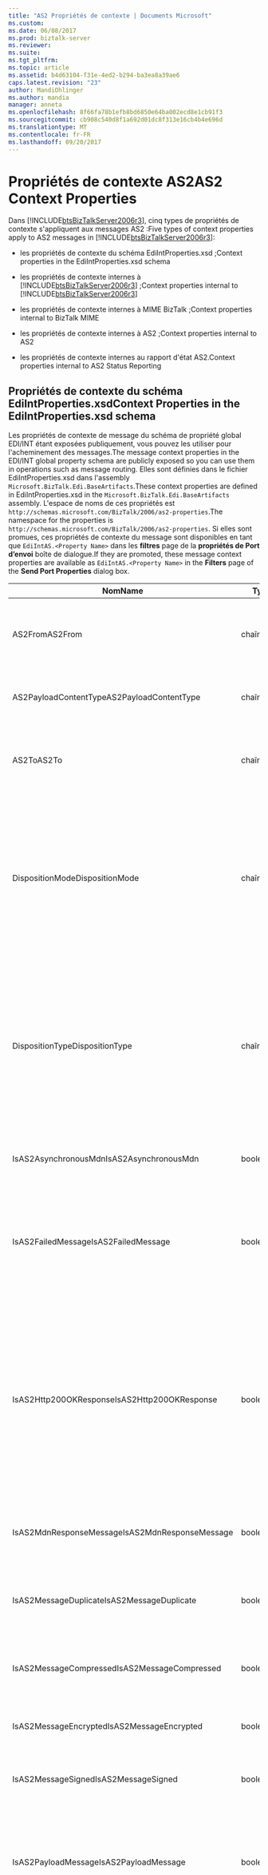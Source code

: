 ```yaml
---
title: "AS2 Propriétés de contexte | Documents Microsoft"
ms.custom: 
ms.date: 06/08/2017
ms.prod: biztalk-server
ms.reviewer: 
ms.suite: 
ms.tgt_pltfrm: 
ms.topic: article
ms.assetid: b4d63104-f31e-4ed2-b294-ba3ea8a39ae6
caps.latest.revision: "23"
author: MandiOhlinger
ms.author: mandia
manager: anneta
ms.openlocfilehash: 8f66fa78b1efb8bd6850e64ba002ecd8e1cb91f3
ms.sourcegitcommit: cb908c540d8f1a692d01dc8f313e16cb4b4e696d
ms.translationtype: MT
ms.contentlocale: fr-FR
ms.lasthandoff: 09/20/2017
---
```

# <a name="as2-context-properties"></a><span data-ttu-id="87617-102">Propriétés de contexte AS2</span><span class="sxs-lookup"><span data-stu-id="87617-102">AS2 Context Properties</span></span>
<span data-ttu-id="87617-103">Dans [!INCLUDE[btsBizTalkServer2006r3](../includes/btsbiztalkserver2006r3-md.md)], cinq types de propriétés de contexte s'appliquent aux messages AS2 :</span><span class="sxs-lookup"><span data-stu-id="87617-103">Five types of context properties apply to AS2 messages in [!INCLUDE[btsBizTalkServer2006r3](../includes/btsbiztalkserver2006r3-md.md)]:</span></span>  
  
-   <span data-ttu-id="87617-104">les propriétés de contexte du schéma EdiIntProperties.xsd ;</span><span class="sxs-lookup"><span data-stu-id="87617-104">Context properties in the EdiIntProperties.xsd schema</span></span>  
  
-   <span data-ttu-id="87617-105">les propriétés de contexte internes à [!INCLUDE[btsBizTalkServer2006r3](../includes/btsbiztalkserver2006r3-md.md)] ;</span><span class="sxs-lookup"><span data-stu-id="87617-105">Context properties internal to [!INCLUDE[btsBizTalkServer2006r3](../includes/btsbiztalkserver2006r3-md.md)]</span></span>  
  
-   <span data-ttu-id="87617-106">les propriétés de contexte internes à MIME BizTalk ;</span><span class="sxs-lookup"><span data-stu-id="87617-106">Context properties internal to BizTalk MIME</span></span>  
  
-   <span data-ttu-id="87617-107">les propriétés de contexte internes à AS2 ;</span><span class="sxs-lookup"><span data-stu-id="87617-107">Context properties internal to AS2</span></span>  
  
-   <span data-ttu-id="87617-108">les propriétés de contexte internes au rapport d'état AS2.</span><span class="sxs-lookup"><span data-stu-id="87617-108">Context properties internal to AS2 Status Reporting</span></span>  
  
## <a name="context-properties-in-the-ediintpropertiesxsd-schema"></a><span data-ttu-id="87617-109">Propriétés de contexte du schéma EdiIntProperties.xsd</span><span class="sxs-lookup"><span data-stu-id="87617-109">Context Properties in the EdiIntProperties.xsd schema</span></span>  
 <span data-ttu-id="87617-110">Les propriétés de contexte de message du schéma de propriété global EDI/INT étant exposées publiquement, vous pouvez les utiliser pour l'acheminement des messages.</span><span class="sxs-lookup"><span data-stu-id="87617-110">The message context properties in the EDI/INT global property schema are publicly exposed so you can use them in operations such as message routing.</span></span> <span data-ttu-id="87617-111">Elles sont définies dans le fichier EdiIntProperties.xsd dans l'assembly `Microsoft.BizTalk.Edi.BaseArtifacts`.</span><span class="sxs-lookup"><span data-stu-id="87617-111">These context properties are defined in EdiIntProperties.xsd in the `Microsoft.BizTalk.Edi.BaseArtifacts` assembly.</span></span> <span data-ttu-id="87617-112">L'espace de noms de ces propriétés est `http://schemas.microsoft.com/BizTalk/2006/as2-properties`.</span><span class="sxs-lookup"><span data-stu-id="87617-112">The namespace for the properties is `http://schemas.microsoft.com/BizTalk/2006/as2-properties`.</span></span> <span data-ttu-id="87617-113">Si elles sont promues, ces propriétés de contexte du message sont disponibles en tant que `EdiIntAS.<Property Name>` dans les **filtres** page de la **propriétés de Port d’envoi** boîte de dialogue.</span><span class="sxs-lookup"><span data-stu-id="87617-113">If they are promoted, these message context properties are available as `EdiIntAS.<Property Name>` in the **Filters** page of the **Send Port Properties** dialog box.</span></span>  
  
|<span data-ttu-id="87617-114">Nom</span><span class="sxs-lookup"><span data-stu-id="87617-114">Name</span></span>|<span data-ttu-id="87617-115">Type</span><span class="sxs-lookup"><span data-stu-id="87617-115">Type</span></span>|<span data-ttu-id="87617-116"> Description</span><span class="sxs-lookup"><span data-stu-id="87617-116">Description</span></span>|  
|----------|----------|-----------------|  
|<span data-ttu-id="87617-117">AS2From</span><span class="sxs-lookup"><span data-stu-id="87617-117">AS2From</span></span>|<span data-ttu-id="87617-118">chaîne</span><span class="sxs-lookup"><span data-stu-id="87617-118">string</span></span>|<span data-ttu-id="87617-119">Contient la valeur d’en-tête AS2 AS2-From représentant le nom de l’expéditeur.</span><span class="sxs-lookup"><span data-stu-id="87617-119">Contains the AS2-From AS2 header value that represents the sender’s name.</span></span>|  
|<span data-ttu-id="87617-120">AS2PayloadContentType</span><span class="sxs-lookup"><span data-stu-id="87617-120">AS2PayloadContentType</span></span>|<span data-ttu-id="87617-121">chaîne</span><span class="sxs-lookup"><span data-stu-id="87617-121">string</span></span>|<span data-ttu-id="87617-122">Renferme le type de contenu de la charge du message.</span><span class="sxs-lookup"><span data-stu-id="87617-122">Contains the content type of the payload message.</span></span>|  
|<span data-ttu-id="87617-123">AS2To</span><span class="sxs-lookup"><span data-stu-id="87617-123">AS2To</span></span>|<span data-ttu-id="87617-124">chaîne</span><span class="sxs-lookup"><span data-stu-id="87617-124">string</span></span>|<span data-ttu-id="87617-125">Contient la valeur d’en-tête AS2 AS2-To représentant le nom du récepteur.</span><span class="sxs-lookup"><span data-stu-id="87617-125">Contains the AS2-To AS2 header value that represents the receiver’s name.</span></span>|  
|<span data-ttu-id="87617-126">DispositionMode</span><span class="sxs-lookup"><span data-stu-id="87617-126">DispositionMode</span></span>|<span data-ttu-id="87617-127">chaîne</span><span class="sxs-lookup"><span data-stu-id="87617-127">string</span></span>|<span data-ttu-id="87617-128">Contient la valeur du mode de disposition du MDN.</span><span class="sxs-lookup"><span data-stu-id="87617-128">Contains the MDN disposition mode value.</span></span><br /><br /> <span data-ttu-id="87617-129">Pour qu'un MDN soit généré, vous devez promouvoir les propriétés de contexte DispositionType et celle-ci.</span><span class="sxs-lookup"><span data-stu-id="87617-129">Both this context property and the DispositionType context property must be promoted in order for an MDN to be generated.</span></span>|  
|<span data-ttu-id="87617-130">DispositionType</span><span class="sxs-lookup"><span data-stu-id="87617-130">DispositionType</span></span>|<span data-ttu-id="87617-131">chaîne</span><span class="sxs-lookup"><span data-stu-id="87617-131">string</span></span>|<span data-ttu-id="87617-132">Contient la valeur du type de disposition du MDN.</span><span class="sxs-lookup"><span data-stu-id="87617-132">Contains the MDN disposition type value.</span></span><br /><br /> <span data-ttu-id="87617-133">Pour qu'un MDN soit généré, vous devez promouvoir les propriétés de contexte DispositionMode et celle-ci.</span><span class="sxs-lookup"><span data-stu-id="87617-133">Both this context property and the DispositionMode context property must be promoted in order for an MDN to be generated.</span></span>|  
|<span data-ttu-id="87617-134">IsAS2AsynchronousMdn</span><span class="sxs-lookup"><span data-stu-id="87617-134">IsAS2AsynchronousMdn</span></span>|<span data-ttu-id="87617-135">boolean</span><span class="sxs-lookup"><span data-stu-id="87617-135">boolean</span></span>|<span data-ttu-id="87617-136">Indique que le message est un MDN asynchrone.</span><span class="sxs-lookup"><span data-stu-id="87617-136">Indicates that the message is an asynchronous MDN.</span></span>|  
|<span data-ttu-id="87617-137">IsAS2FailedMessage</span><span class="sxs-lookup"><span data-stu-id="87617-137">IsAS2FailedMessage</span></span>|<span data-ttu-id="87617-138">boolean</span><span class="sxs-lookup"><span data-stu-id="87617-138">boolean</span></span>|<span data-ttu-id="87617-139">Indique que le traitement AS2 du message AS2 entrant a échoué, entraînant l'interruption du message de charge.</span><span class="sxs-lookup"><span data-stu-id="87617-139">Indicates that the incoming AS2 message has failed processing in AS2, causing the payload message to be suspended.</span></span>|  
|<span data-ttu-id="87617-140">IsAS2Http200OKResponse</span><span class="sxs-lookup"><span data-stu-id="87617-140">IsAS2Http200OKResponse</span></span>|<span data-ttu-id="87617-141">boolean</span><span class="sxs-lookup"><span data-stu-id="87617-141">boolean</span></span>|<span data-ttu-id="87617-142">Définie pour un message qui sera généré en tant que message de réponse HTTP 200 OK.</span><span class="sxs-lookup"><span data-stu-id="87617-142">Set on a message that will be generated as an HTTP 200 OK response message.</span></span> <span data-ttu-id="87617-143">Elle est utilisée lorsqu'aucun MDN n'est généré pour un message AS2 ou lorsque le MDN est envoyé de manière asynchrone.</span><span class="sxs-lookup"><span data-stu-id="87617-143">It is used when an MDN will not be generated for an AS2 message or when the MDN is being sent asynchronously.</span></span>|  
|<span data-ttu-id="87617-144">IsAS2MdnResponseMessage</span><span class="sxs-lookup"><span data-stu-id="87617-144">IsAS2MdnResponseMessage</span></span>|<span data-ttu-id="87617-145">boolean</span><span class="sxs-lookup"><span data-stu-id="87617-145">boolean</span></span>|<span data-ttu-id="87617-146">Indique que le message est un message de réponse MDN.</span><span class="sxs-lookup"><span data-stu-id="87617-146">Indicates that the message is an MDN response message.</span></span>|  
|<span data-ttu-id="87617-147">IsAS2MessageDuplicate</span><span class="sxs-lookup"><span data-stu-id="87617-147">IsAS2MessageDuplicate</span></span>|<span data-ttu-id="87617-148">boolean</span><span class="sxs-lookup"><span data-stu-id="87617-148">boolean</span></span>|<span data-ttu-id="87617-149">Indique que le message AS2 entrant a déjà été reçu précédemment.</span><span class="sxs-lookup"><span data-stu-id="87617-149">Indicates that the incoming AS2 message has previously been received.</span></span>|  
|<span data-ttu-id="87617-150">IsAS2MessageCompressed</span><span class="sxs-lookup"><span data-stu-id="87617-150">IsAS2MessageCompressed</span></span>|<span data-ttu-id="87617-151">boolean</span><span class="sxs-lookup"><span data-stu-id="87617-151">boolean</span></span>|<span data-ttu-id="87617-152">Indique que le message AS2 entrant a été compressé.</span><span class="sxs-lookup"><span data-stu-id="87617-152">Indicates that the incoming AS2 message was compressed.</span></span>|  
|<span data-ttu-id="87617-153">IsAS2MessageEncrypted</span><span class="sxs-lookup"><span data-stu-id="87617-153">IsAS2MessageEncrypted</span></span>|<span data-ttu-id="87617-154">boolean</span><span class="sxs-lookup"><span data-stu-id="87617-154">boolean</span></span>|<span data-ttu-id="87617-155">Indique que le message AS2 entrant a été chiffré.</span><span class="sxs-lookup"><span data-stu-id="87617-155">Indicates that the incoming AS2 message was encrypted.</span></span>|  
|<span data-ttu-id="87617-156">IsAS2MessageSigned</span><span class="sxs-lookup"><span data-stu-id="87617-156">IsAS2MessageSigned</span></span>|<span data-ttu-id="87617-157">boolean</span><span class="sxs-lookup"><span data-stu-id="87617-157">boolean</span></span>|<span data-ttu-id="87617-158">Indique que le message AS2 entrant a été signé.</span><span class="sxs-lookup"><span data-stu-id="87617-158">Indicates that the incoming AS2 message was signed.</span></span>|  
|<span data-ttu-id="87617-159">IsAS2PayloadMessage</span><span class="sxs-lookup"><span data-stu-id="87617-159">IsAS2PayloadMessage</span></span>|<span data-ttu-id="87617-160">boolean</span><span class="sxs-lookup"><span data-stu-id="87617-160">boolean</span></span>|<span data-ttu-id="87617-161">Indique que le message contient le contenu de message AS2 décodé et qu'il doit donc être traité en tant que charge.</span><span class="sxs-lookup"><span data-stu-id="87617-161">Indicates that this message contains the decoded AS2 message content and should be processed as the payload.</span></span>|  
|<span data-ttu-id="87617-162">MDNAsyncURI</span><span class="sxs-lookup"><span data-stu-id="87617-162">MDNAsyncURI</span></span>|<span data-ttu-id="87617-163">chaîne</span><span class="sxs-lookup"><span data-stu-id="87617-163">string</span></span>|<span data-ttu-id="87617-164">Contient le **Receipt-Delivery-Option** valeur utilisée lors de l’envoi des messages de réponse MDN asynchrones.</span><span class="sxs-lookup"><span data-stu-id="87617-164">Contains the **Receipt-Delivery-Option** value that is used in sending asynchronous MDN response messages.</span></span>|  
|<span data-ttu-id="87617-165">MessageId</span><span class="sxs-lookup"><span data-stu-id="87617-165">MessageId</span></span>|<span data-ttu-id="87617-166">chaîne</span><span class="sxs-lookup"><span data-stu-id="87617-166">string</span></span>|<span data-ttu-id="87617-167">Contient l'ID de message AS2 inclus dans les en-têtes du message AS2.</span><span class="sxs-lookup"><span data-stu-id="87617-167">Contains the AS2 Message ID that is included in the headers of the AS2 message.</span></span>|  
|<span data-ttu-id="87617-168">OriginalMessageId</span><span class="sxs-lookup"><span data-stu-id="87617-168">OriginalMessageId</span></span>|<span data-ttu-id="87617-169">chaîne</span><span class="sxs-lookup"><span data-stu-id="87617-169">string</span></span>|<span data-ttu-id="87617-170">Contient l'ID de message du message AS2 d'origine.</span><span class="sxs-lookup"><span data-stu-id="87617-170">Contains the Message ID of the original AS2 Message.</span></span> <span data-ttu-id="87617-171">Cette propriété de contexte fait partie d'un message MDN et est utilisée à des fins de mise en corrélation des messages AS2 avec leur réponse MDN.</span><span class="sxs-lookup"><span data-stu-id="87617-171">This context property is part of an MDN message and is used for correlating AS2 Messages and their MDN Responses.</span></span>|  
|<span data-ttu-id="87617-172">PreservedFileName</span><span class="sxs-lookup"><span data-stu-id="87617-172">PreservedFileName</span></span>|<span data-ttu-id="87617-173">chaîne</span><span class="sxs-lookup"><span data-stu-id="87617-173">string</span></span>|<span data-ttu-id="87617-174">Contient le nom du fichier d'origine du message.</span><span class="sxs-lookup"><span data-stu-id="87617-174">Contains the original file name of the message.</span></span> <span data-ttu-id="87617-175">Cette propriété de contexte est uniquement renseignée si le message entrant inclut des informations sur le nom de fichier dans l'en-tête MIME Content-Disposition.</span><span class="sxs-lookup"><span data-stu-id="87617-175">This context property will only be populated if the incoming message includes filename information as part of the Content-Disposition MIME header.</span></span>|  
|<span data-ttu-id="87617-176">SendMDN</span><span class="sxs-lookup"><span data-stu-id="87617-176">SendMDN</span></span>|<span data-ttu-id="87617-177">boolean</span><span class="sxs-lookup"><span data-stu-id="87617-177">boolean</span></span>|<span data-ttu-id="87617-178">Cette propriété est définie sur true si un message MDN doit être généré.</span><span class="sxs-lookup"><span data-stu-id="87617-178">Set to true if an MDN message should be generated.</span></span>|  
  
## <a name="context-properties-internal-to-biztalk-server"></a><span data-ttu-id="87617-179">Propriétés de contexte internes à BizTalk Server</span><span class="sxs-lookup"><span data-stu-id="87617-179">Context Properties Internal to BizTalk Server</span></span>  
 <span data-ttu-id="87617-180">Les propriétés de contexte de message suivantes n'étant pas exposées publiquement, vous ne pouvez pas les utiliser pour l'acheminement des messages.</span><span class="sxs-lookup"><span data-stu-id="87617-180">The following message context properties are not publicly exposed, so you cannot use them for operations such as message routing.</span></span> <span data-ttu-id="87617-181">Toutefois, elles peuvent être consultées dans les messages interrompus et suivis.</span><span class="sxs-lookup"><span data-stu-id="87617-181">However, they can be viewed in suspended and tracked messages.</span></span> <span data-ttu-id="87617-182">L'espace de noms de ces propriétés de contexte est `http://schemas.microsoft.com/BizTalk/2006/system-properties`.</span><span class="sxs-lookup"><span data-stu-id="87617-182">The namespace for these context properties is `http://schemas.microsoft.com/BizTalk/2006/system-properties`.</span></span>  
  
|<span data-ttu-id="87617-183">Nom</span><span class="sxs-lookup"><span data-stu-id="87617-183">Name</span></span>|<span data-ttu-id="87617-184">Type</span><span class="sxs-lookup"><span data-stu-id="87617-184">Type</span></span>|<span data-ttu-id="87617-185"> Description</span><span class="sxs-lookup"><span data-stu-id="87617-185">Description</span></span>|  
|----------|----------|-----------------|  
|<span data-ttu-id="87617-186">IgnoreSslCertificateNameMismatchErrors</span><span class="sxs-lookup"><span data-stu-id="87617-186">IgnoreSslCertificateNameMismatchErrors</span></span>|<span data-ttu-id="87617-187">boolean</span><span class="sxs-lookup"><span data-stu-id="87617-187">boolean</span></span>|<span data-ttu-id="87617-188">Indique au traitement HTTP de [!INCLUDE[btsBizTalkServerNoVersion](../includes/btsbiztalkservernoversion-md.md)] d'ignorer les erreurs relatives à l'absence de correspondance dans le nom SSL lors du traitement.</span><span class="sxs-lookup"><span data-stu-id="87617-188">Directs [!INCLUDE[btsBizTalkServerNoVersion](../includes/btsbiztalkservernoversion-md.md)] HTTP processing to ignore SSL name mismatch errors during processing.</span></span>|  
|<span data-ttu-id="87617-189">KeepAlive</span><span class="sxs-lookup"><span data-stu-id="87617-189">KeepAlive</span></span>|<span data-ttu-id="87617-190">Booléen</span><span class="sxs-lookup"><span data-stu-id="87617-190">Boolean</span></span>|<span data-ttu-id="87617-191">Contrôle le comportement de la fonctionnalité de persistance HTTP.</span><span class="sxs-lookup"><span data-stu-id="87617-191">Controls the behavior of the HTTP Keep Alive functionality.</span></span>|  
|<span data-ttu-id="87617-192">TreatEPMSuspendAsSuccess</span><span class="sxs-lookup"><span data-stu-id="87617-192">TreatEPMSuspendAsSuccess</span></span>|<span data-ttu-id="87617-193">boolean</span><span class="sxs-lookup"><span data-stu-id="87617-193">boolean</span></span>|<span data-ttu-id="87617-194">Indique à [!INCLUDE[btsBizTalkServerNoVersion](../includes/btsbiztalkservernoversion-md.md)] de considérer un message interrompu en tant que message traité correctement lors de son traitement sur une connexion d'entrée HTTP bidirectionnelle.</span><span class="sxs-lookup"><span data-stu-id="87617-194">Directs [!INCLUDE[btsBizTalkServerNoVersion](../includes/btsbiztalkservernoversion-md.md)] to treat a suspended message as a success message when processing on a two-way HTTP inbound connection.</span></span>|  
|<span data-ttu-id="87617-195">IsSolicitResponse</span><span class="sxs-lookup"><span data-stu-id="87617-195">IsSolicitResponse</span></span>|<span data-ttu-id="87617-196">boolean</span><span class="sxs-lookup"><span data-stu-id="87617-196">boolean</span></span>|<span data-ttu-id="87617-197">Définie par [!INCLUDE[btsBizTalkServerNoVersion](../includes/btsbiztalkservernoversion-md.md)] ; indique que le message est du type sollicitation-réponse.</span><span class="sxs-lookup"><span data-stu-id="87617-197">Set by [!INCLUDE[btsBizTalkServerNoVersion](../includes/btsbiztalkservernoversion-md.md)] and indicates that the message is a solicit-response message.</span></span>|  
  
## <a name="context-properties-internal-to-biztalk-mime"></a><span data-ttu-id="87617-198">Propriétés de contexte internes à BizTalk MIME</span><span class="sxs-lookup"><span data-stu-id="87617-198">Context Properties Internal to BizTalk MIME</span></span>  
 <span data-ttu-id="87617-199">Les propriétés de contexte de message suivantes n'étant pas exposées publiquement, vous ne pouvez pas les utiliser pour l'acheminement des messages.</span><span class="sxs-lookup"><span data-stu-id="87617-199">The following message context properties are not publicly exposed, so you cannot use them for operations such as message routing.</span></span> <span data-ttu-id="87617-200">Toutefois, elles peuvent être consultées dans les messages interrompus et suivis.</span><span class="sxs-lookup"><span data-stu-id="87617-200">However, they can be viewed in suspended and tracked messages.</span></span> <span data-ttu-id="87617-201">L'espace de noms de ces propriétés de contexte est `http://schemas.microsoft.com/BizTalk/2006/system-properties`.</span><span class="sxs-lookup"><span data-stu-id="87617-201">The namespace for these context properties is `http://schemas.microsoft.com/BizTalk/2006/system-properties`.</span></span>  
  
|<span data-ttu-id="87617-202">Nom</span><span class="sxs-lookup"><span data-stu-id="87617-202">Name</span></span>|<span data-ttu-id="87617-203">Type</span><span class="sxs-lookup"><span data-stu-id="87617-203">Type</span></span>|<span data-ttu-id="87617-204"> Description</span><span class="sxs-lookup"><span data-stu-id="87617-204">Description</span></span>|  
|----------|----------|-----------------|  
|<span data-ttu-id="87617-205">IsMultipartReport</span><span class="sxs-lookup"><span data-stu-id="87617-205">IsMultipartReport</span></span>|<span data-ttu-id="87617-206">boolean</span><span class="sxs-lookup"><span data-stu-id="87617-206">boolean</span></span>|<span data-ttu-id="87617-207">Provoque la création d'un message de rapport/à parties multiples par l'encodeur MIME [!INCLUDE[btsBizTalkServerNoVersion](../includes/btsbiztalkservernoversion-md.md)].</span><span class="sxs-lookup"><span data-stu-id="87617-207">Causes the [!INCLUDE[btsBizTalkServerNoVersion](../includes/btsbiztalkservernoversion-md.md)] MIME encoder to generate a multipart/report message.</span></span>|  
|<span data-ttu-id="87617-208">SuppressMimeVersionFromMultiPartMessage</span><span class="sxs-lookup"><span data-stu-id="87617-208">SuppressMimeVersionFromMultiPartMessage</span></span>|<span data-ttu-id="87617-209">boolean</span><span class="sxs-lookup"><span data-stu-id="87617-209">boolean</span></span>|<span data-ttu-id="87617-210">Provoque la suppression de l'en-tête MIME Version de chaque partie d'un message à parties multiples par l'encodeur MIME [!INCLUDE[btsBizTalkServerNoVersion](../includes/btsbiztalkservernoversion-md.md)].</span><span class="sxs-lookup"><span data-stu-id="87617-210">Causes the [!INCLUDE[btsBizTalkServerNoVersion](../includes/btsbiztalkservernoversion-md.md)] MIME encoder to suppress the MIME Version header in each part of a multipart message.</span></span>|  
  
## <a name="context-properties-internal-to-as2"></a><span data-ttu-id="87617-211">Propriétés de contexte internes à AS2</span><span class="sxs-lookup"><span data-stu-id="87617-211">Context Properties Internal to AS2</span></span>  
 <span data-ttu-id="87617-212">Les propriétés de contexte de message suivantes n'étant pas exposées publiquement, vous ne pouvez pas les utiliser pour l'acheminement des messages.</span><span class="sxs-lookup"><span data-stu-id="87617-212">The following message context properties are not publicly exposed, so you cannot use them for operations such as message routing.</span></span> <span data-ttu-id="87617-213">Toutefois, elles peuvent être consultées dans les messages interrompus et suivis.</span><span class="sxs-lookup"><span data-stu-id="87617-213">However, they can be viewed in suspended and tracked messages.</span></span> <span data-ttu-id="87617-214">L'espace de noms de ces propriétés de contexte est `http://schemas.microsoft.com/BizTalk/2006/as2-properties`.</span><span class="sxs-lookup"><span data-stu-id="87617-214">The namespace for these context properties is `http://schemas.microsoft.com/BizTalk/2006/as2-properties`.</span></span>  
  
|<span data-ttu-id="87617-215">Nom</span><span class="sxs-lookup"><span data-stu-id="87617-215">Name</span></span>|<span data-ttu-id="87617-216">Type</span><span class="sxs-lookup"><span data-stu-id="87617-216">Type</span></span>|<span data-ttu-id="87617-217"> Description</span><span class="sxs-lookup"><span data-stu-id="87617-217">Description</span></span>|  
|----------|----------|-----------------|  
|<span data-ttu-id="87617-218">MicHashAlgorithm</span><span class="sxs-lookup"><span data-stu-id="87617-218">MicHashAlgorithm</span></span>|<span data-ttu-id="87617-219">chaîne</span><span class="sxs-lookup"><span data-stu-id="87617-219">string</span></span>|<span data-ttu-id="87617-220">Contient l'algorithme de hachage utilisé lors du calcul de la valeur de hachage MIC.</span><span class="sxs-lookup"><span data-stu-id="87617-220">Contains the hash algorithm used when computing the MIC hash value.</span></span>|  
|<span data-ttu-id="87617-221">ReceivedContentMic</span><span class="sxs-lookup"><span data-stu-id="87617-221">ReceivedContentMic</span></span>|<span data-ttu-id="87617-222">chaîne</span><span class="sxs-lookup"><span data-stu-id="87617-222">string</span></span>|<span data-ttu-id="87617-223">Contient la valeur de hachage MIC calculée.</span><span class="sxs-lookup"><span data-stu-id="87617-223">Contains the calculated MIC hash value.</span></span>|  
  
## <a name="context-properties-internal-to-as2-status-reporting"></a><span data-ttu-id="87617-224">Propriétés de contexte internes au rapport d'état AS2</span><span class="sxs-lookup"><span data-stu-id="87617-224">Context Properties Internal to AS2 Status Reporting</span></span>  
 <span data-ttu-id="87617-225">Les propriétés de contexte de message suivantes n'étant pas exposées publiquement, vous ne pouvez pas les utiliser pour l'acheminement des messages.</span><span class="sxs-lookup"><span data-stu-id="87617-225">The following message context properties are not publicly exposed, so you cannot use them for operations such as message routing.</span></span> <span data-ttu-id="87617-226">Toutefois, elles peuvent être consultées dans les messages interrompus et suivis.</span><span class="sxs-lookup"><span data-stu-id="87617-226">However, they can be viewed in suspended and tracked messages.</span></span> <span data-ttu-id="87617-227">L'espace de noms de ces propriétés de contexte est `http://schemas.microsoft.com/BizTalk/2006/edi-properties`.</span><span class="sxs-lookup"><span data-stu-id="87617-227">The namespace for these context properties is `http://schemas.microsoft.com/BizTalk/2006/edi-properties`.</span></span>  
  
|<span data-ttu-id="87617-228">Nom</span><span class="sxs-lookup"><span data-stu-id="87617-228">Name</span></span>|<span data-ttu-id="87617-229">Type</span><span class="sxs-lookup"><span data-stu-id="87617-229">Type</span></span>|<span data-ttu-id="87617-230"> Description</span><span class="sxs-lookup"><span data-stu-id="87617-230">Description</span></span>|  
|----------|----------|-----------------|  
|<span data-ttu-id="87617-231">InterchangeControlNo</span><span class="sxs-lookup"><span data-stu-id="87617-231">InterchangeControlNo</span></span>|<span data-ttu-id="87617-232">chaîne</span><span class="sxs-lookup"><span data-stu-id="87617-232">string</span></span>|<span data-ttu-id="87617-233">Numéro de contrôle d'un échange EDI.</span><span class="sxs-lookup"><span data-stu-id="87617-233">The interchange control number from an EDI interchange.</span></span> <span data-ttu-id="87617-234">Cette propriété est lue dans un message lors du codage AS2 ; elle est utilisée pour signaler une activité d'échange AS2.</span><span class="sxs-lookup"><span data-stu-id="87617-234">This property is read from a message during AS2 encoding and is used to report an AS2 Interchange Activity.</span></span>|  
|<span data-ttu-id="87617-235">InterchangeDate</span><span class="sxs-lookup"><span data-stu-id="87617-235">InterchangeDate</span></span>|<span data-ttu-id="87617-236">chaîne</span><span class="sxs-lookup"><span data-stu-id="87617-236">string</span></span>|<span data-ttu-id="87617-237">Date d'échange d'un échange EDI.</span><span class="sxs-lookup"><span data-stu-id="87617-237">The interchange date from an EDI interchange.</span></span> <span data-ttu-id="87617-238">Cette propriété est lue dans un message lors du codage AS2 ; elle est utilisée pour signaler une activité d'échange AS2.</span><span class="sxs-lookup"><span data-stu-id="87617-238">This property is read from a message during AS2 encoding and is used to report an AS2 Interchange Activity.</span></span>|  
|<span data-ttu-id="87617-239">InterchangeTime</span><span class="sxs-lookup"><span data-stu-id="87617-239">InterchangeTime</span></span>|<span data-ttu-id="87617-240">chaîne</span><span class="sxs-lookup"><span data-stu-id="87617-240">string</span></span>|<span data-ttu-id="87617-241">Heure d'échange d'un échange EDI.</span><span class="sxs-lookup"><span data-stu-id="87617-241">The interchange time from an EDI interchange.</span></span> <span data-ttu-id="87617-242">Cette propriété de contexte est lue dans un message lors du codage AS2 ; elle est utilisée pour signaler une activité d'échange AS2.</span><span class="sxs-lookup"><span data-stu-id="87617-242">This message context property is read from a message during AS2 encoding and is used to report an AS2 Interchange Activity.</span></span>|  
|<span data-ttu-id="87617-243">ReceiverID</span><span class="sxs-lookup"><span data-stu-id="87617-243">ReceiverID</span></span>|<span data-ttu-id="87617-244">chaîne</span><span class="sxs-lookup"><span data-stu-id="87617-244">string</span></span>|<span data-ttu-id="87617-245">ID du récepteur d'un échange EDI.</span><span class="sxs-lookup"><span data-stu-id="87617-245">The interchange receiver ID from an EDI interchange.</span></span> <span data-ttu-id="87617-246">Cette propriété est lue dans un message lors du codage AS2 ; elle est utilisée pour signaler une activité d'échange AS2.</span><span class="sxs-lookup"><span data-stu-id="87617-246">This property is read from a message during AS2 encoding and is used to report an AS2 Interchange Activity.</span></span>|  
|<span data-ttu-id="87617-247">ReceiverQualifier</span><span class="sxs-lookup"><span data-stu-id="87617-247">ReceiverQualifier</span></span>|<span data-ttu-id="87617-248">chaîne</span><span class="sxs-lookup"><span data-stu-id="87617-248">string</span></span>|<span data-ttu-id="87617-249">Qualificateur du récepteur d'un échange EDI.</span><span class="sxs-lookup"><span data-stu-id="87617-249">The interchange receiver qualifier from an EDI interchange.</span></span> <span data-ttu-id="87617-250">Cette propriété est lue dans un message lors du codage AS2 ; elle est utilisée pour signaler une activité d'échange AS2.</span><span class="sxs-lookup"><span data-stu-id="87617-250">This property is read from a message during AS2 encoding and is used to report an AS2 Interchange Activity.</span></span>|  
|<span data-ttu-id="87617-251">SenderID</span><span class="sxs-lookup"><span data-stu-id="87617-251">SenderID</span></span>|<span data-ttu-id="87617-252">chaîne</span><span class="sxs-lookup"><span data-stu-id="87617-252">string</span></span>|<span data-ttu-id="87617-253">ID de l'expéditeur d'un échange EDI.</span><span class="sxs-lookup"><span data-stu-id="87617-253">The interchange sender ID from an EDI interchange.</span></span> <span data-ttu-id="87617-254">Cette propriété est lue dans un message lors du codage AS2 ; elle est utilisée pour signaler une activité d'échange AS2.</span><span class="sxs-lookup"><span data-stu-id="87617-254">This property is read from a message during AS2 encoding and is used to report an AS2 Interchange Activity.</span></span>|  
|<span data-ttu-id="87617-255">SenderQualifier</span><span class="sxs-lookup"><span data-stu-id="87617-255">SenderQualifier</span></span>|<span data-ttu-id="87617-256">chaîne</span><span class="sxs-lookup"><span data-stu-id="87617-256">string</span></span>|<span data-ttu-id="87617-257">Qualificateur d’expéditeur des échanges d’un échange EDI.</span><span class="sxs-lookup"><span data-stu-id="87617-257">The interchange sender qualifier from an EDI interchange.</span></span> <span data-ttu-id="87617-258">Cette propriété est lue dans un message lors du codage AS2 ; elle est utilisée pour signaler une activité d'échange AS2.</span><span class="sxs-lookup"><span data-stu-id="87617-258">This property is read from a message during AS2 encoding and is used to report an AS2 Interchange Activity.</span></span>|  
  
## <a name="see-also"></a><span data-ttu-id="87617-259">Voir aussi</span><span class="sxs-lookup"><span data-stu-id="87617-259">See Also</span></span>  
 [<span data-ttu-id="87617-260">Développement et la configuration des Solutions AS2 BizTalk Server</span><span class="sxs-lookup"><span data-stu-id="87617-260">Developing and Configuring BizTalk Server AS2 Solutions</span></span>](../core/developing-and-configuring-biztalk-server-as2-solutions.md)